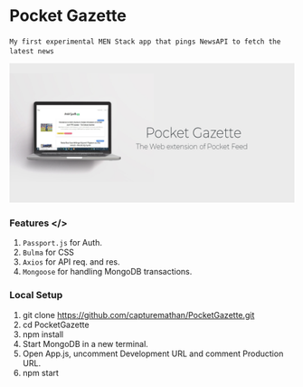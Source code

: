 # Pocket Gazette
`My first experimental MEN Stack app that pings NewsAPI to fetch the latest news`

![Pocket Gazette](https://github.com/capturemathan/PocketGazette/blob/master/banner.jpg?raw=true)

### Features </>
1. `Passport.js` for Auth.
2. `Bulma` for CSS
3. `Axios` for API req. and res.
4. `Mongoose` for handling MongoDB transactions.

### Local Setup
1. git clone https://github.com/capturemathan/PocketGazette.git
2. cd PocketGazette
3. npm install
4. Start MongoDB in a new terminal.
5. Open App.js, uncomment Development URL and comment Production URL.
6. npm start
